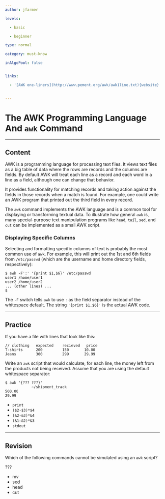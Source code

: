 ```yaml
---
author: jfarmer

levels:

  - basic

  - beginner

type: normal

category: must-know

inAlgoPool: false


links:

  - '[AWK one-liners](http://www.pement.org/awk/awk1line.txt){website}'


---
```


# The AWK Programming Language And `awk` Command

---
## Content

AWK is a programming language for processing text files.  It views text files as a big table of data where the rows are records and the columns are fields.  By default AWK will treat each line as a record and each word in a line as a field, although one can change that behavior.

It provides functionality for matching records and taking action against the fields in those records when a match is found.  For example, one could write an AWK program that printed out the third field in every record.

The `awk` command implements the AWK language and is a common tool for displaying or transforming textual data.  To illustrate how general `awk` is, many special-purpose text manipulation programs like `head`, `tail`, `sed`, and `cut` can be implemented as a small AWK script.

### Displaying Specific Columns

Selecting and formatting specific columns of text is probably the most common use of `awk`.  For example, this will print out the 1st and 6th fields from `/etc/passwd` (which are the username and home directory fields, respectively):

```console
$ awk -F':' '{print $1,$6}' /etc/passwd
user1 /home/user1
user2 /home/user2
... (other lines) ...
$
```

The `-F` switch tells `awk` to use `:` as the field separator instead of the whitespace default.  The string `'{print $1,$6}'` is the actual AWK code.

---
## Practice

If you have a file with lines that look like this:
```
// clothing   expected    recieved   price
T-shirts      200         150       10.00
Jeans         300         299       29.99
```

Write an `awk` script that would calculate, for each line, the money left from the products not being received. Assume that you are using the default whitespace separator:
```
$ awk '{??? ???}' 
            ~/shipment_track
500.00
29.99
```

* `print`
* `($2-$3)*$4`
* `(&2-&3)*&4`
* `(&1–&2)*&3`
* `stdout`

---
## Revision

Which of the following commands cannot be simulated using an `awk` script? 

???

* mv
* sed
* head
* cut

